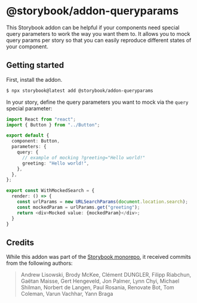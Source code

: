 # @storybook/addon-queryparams

This Storybook addon can be helpful if your components need special query parameters to work the way you want them to. It allows you to mock query params per story so that you can easily reproduce different states of your component.

## Getting started

First, install the addon.

```sh
$ npx storybook@latest add @storybook/addon-queryparams
```

In your story, define the query parameters you want to mock via the `query` special parameter:

```ts
import React from "react";
import { Button } from "../Button";

export default {
  component: Button,
  parameters: {
    query: {
      // example of mocking ?greeting="Hello world!"
      greeting: "Hello world!",
    },
  },
};

export const WithMockedSearch = {
  render: () => {
    const urlParams = new URLSearchParams(document.location.search);
    const mockedParam = urlParams.get("greeting");
    return <div>Mocked value: {mockedParam}</div>;
  }
}
```

## Credits

While this addon was part of the [Storybook monorepo](https://github.com/storybookjs/storybook), it received commits from the following authors:

> Andrew Lisowski,
> Brody McKee,
> Clément DUNGLER,
> Filipp Riabchun,
> Gaëtan Maisse,
> Gert Hengeveld,
> Jon Palmer,
> Lynn Chyi,
> Michael Shilman,
> Norbert de Langen,
> Paul Rosania,
> Renovate Bot,
> Tom Coleman,
> Varun Vachhar,
> Yann Braga
